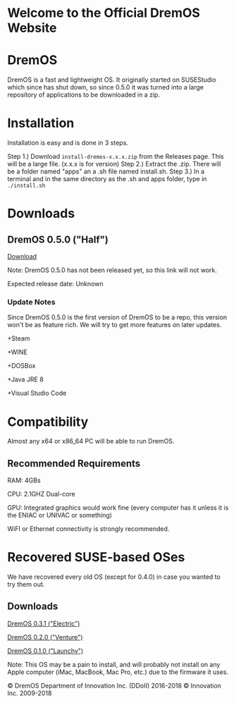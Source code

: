 # Welcome to the Official DremOS Website

# DremOS

DremOS is a fast and lightweight OS. It originally started on SUSEStudio which since has shut down, so since 0.5.0 it was turned into a large repository of applications to be downloaded in a zip.

# Installation

Installation is easy and is done in 3 steps.

Step 1.) Download <code>install-dremos-x.x.x.zip</code> from the Releases page. This will be a large file. (x.x.x is for version)
Step 2.) Extract the .zip. There will be a folder named "apps" an a .sh file named install.sh.
Step 3.) In a terminal and in the same directory as the .sh and apps folder, type in <code>./install.sh</code>

# Downloads

## DremOS 0.5.0 ("Half")

<a href="https://github.com/samparisot/DremOS/releases/download/0.5.0/DremOS-0.5.0.iso">Download</a>

Note: DremOS 0.5.0 has not been released yet, so this link will not work.

Expected release date: Unknown

### Update Notes

Since DremOS 0.5.0 is the first version of DremOS to be a repo, this version won't be as feature rich. We will try to get more features on later updates.

+Steam

+WINE

+DOSBox

+Java JRE 8

+Visual Studio Code

# Compatibility

Almost any x64 or x86_64 PC will be able to run DremOS.

## Recommended Requirements

RAM: 4GBs

CPU: 2.1GHZ Dual-core

GPU: Integrated graphics would work fine (every computer has it unless it is the ENIAC or UNIVAC or something)

WiFI or Ethernet connectivity is strongly recommended.

# Recovered SUSE-based OSes
We have recovered every old OS (except for 0.4.0) in case you wanted to try them out.

## Downloads
<a href="https://github.com/samparisot/DremOS/releases/download/0.3.1/DremOS_Ultimate_Edition.x86_64-0.1.0.iso">DremOS 0.3.1 ("Electric")</a>

<a href="https://github.com/samparisot/DremOS/releases/download/0.3.1/DremOS_Ultimate_Edition.x86_64-0.1.0.iso">DremOS 0.2.0 ("Venture")</a>

<a href="https://github.com/samparisot/DremOS/releases/download/0.3.1/DremOS_Ultimate_Edition.x86_64-0.1.0.iso">DremOS 0.1.0 ("Launchy")</a>

Note: This OS may be a pain to install, and will probably not install on any Apple computer (iMac, MacBook, Mac Pro, etc.) due to the firmware it uses.

© DremOS Department of Innovation Inc. (DDoII) 2016-2018
© Innovation Inc. 2009-2018
